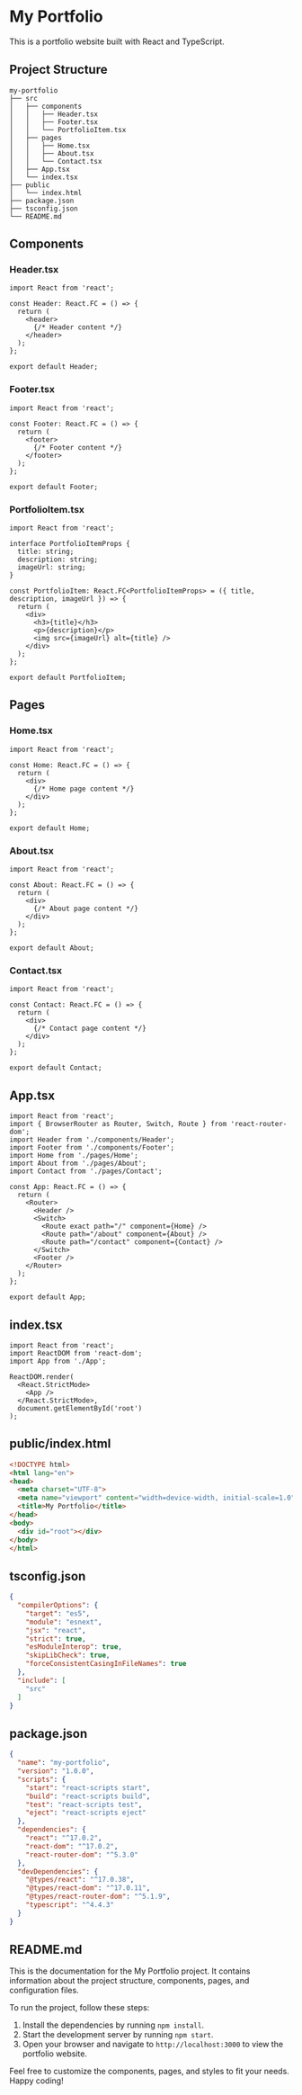 # My Portfolio

This is a portfolio website built with React and TypeScript.

## Project Structure

```
my-portfolio
├── src
│   ├── components
│   │   ├── Header.tsx
│   │   ├── Footer.tsx
│   │   └── PortfolioItem.tsx
│   ├── pages
│   │   ├── Home.tsx
│   │   ├── About.tsx
│   │   └── Contact.tsx
│   ├── App.tsx
│   └── index.tsx
├── public
│   └── index.html
├── package.json
├── tsconfig.json
└── README.md
```

## Components

### Header.tsx

```tsx
import React from 'react';

const Header: React.FC = () => {
  return (
    <header>
      {/* Header content */}
    </header>
  );
};

export default Header;
```

### Footer.tsx

```tsx
import React from 'react';

const Footer: React.FC = () => {
  return (
    <footer>
      {/* Footer content */}
    </footer>
  );
};

export default Footer;
```

### PortfolioItem.tsx

```tsx
import React from 'react';

interface PortfolioItemProps {
  title: string;
  description: string;
  imageUrl: string;
}

const PortfolioItem: React.FC<PortfolioItemProps> = ({ title, description, imageUrl }) => {
  return (
    <div>
      <h3>{title}</h3>
      <p>{description}</p>
      <img src={imageUrl} alt={title} />
    </div>
  );
};

export default PortfolioItem;
```

## Pages

### Home.tsx

```tsx
import React from 'react';

const Home: React.FC = () => {
  return (
    <div>
      {/* Home page content */}
    </div>
  );
};

export default Home;
```

### About.tsx

```tsx
import React from 'react';

const About: React.FC = () => {
  return (
    <div>
      {/* About page content */}
    </div>
  );
};

export default About;
```

### Contact.tsx

```tsx
import React from 'react';

const Contact: React.FC = () => {
  return (
    <div>
      {/* Contact page content */}
    </div>
  );
};

export default Contact;
```

## App.tsx

```tsx
import React from 'react';
import { BrowserRouter as Router, Switch, Route } from 'react-router-dom';
import Header from './components/Header';
import Footer from './components/Footer';
import Home from './pages/Home';
import About from './pages/About';
import Contact from './pages/Contact';

const App: React.FC = () => {
  return (
    <Router>
      <Header />
      <Switch>
        <Route exact path="/" component={Home} />
        <Route path="/about" component={About} />
        <Route path="/contact" component={Contact} />
      </Switch>
      <Footer />
    </Router>
  );
};

export default App;
```

## index.tsx

```tsx
import React from 'react';
import ReactDOM from 'react-dom';
import App from './App';

ReactDOM.render(
  <React.StrictMode>
    <App />
  </React.StrictMode>,
  document.getElementById('root')
);
```

## public/index.html

```html
<!DOCTYPE html>
<html lang="en">
<head>
  <meta charset="UTF-8">
  <meta name="viewport" content="width=device-width, initial-scale=1.0">
  <title>My Portfolio</title>
</head>
<body>
  <div id="root"></div>
</body>
</html>
```

## tsconfig.json

```json
{
  "compilerOptions": {
    "target": "es5",
    "module": "esnext",
    "jsx": "react",
    "strict": true,
    "esModuleInterop": true,
    "skipLibCheck": true,
    "forceConsistentCasingInFileNames": true
  },
  "include": [
    "src"
  ]
}
```

## package.json

```json
{
  "name": "my-portfolio",
  "version": "1.0.0",
  "scripts": {
    "start": "react-scripts start",
    "build": "react-scripts build",
    "test": "react-scripts test",
    "eject": "react-scripts eject"
  },
  "dependencies": {
    "react": "^17.0.2",
    "react-dom": "^17.0.2",
    "react-router-dom": "^5.3.0"
  },
  "devDependencies": {
    "@types/react": "^17.0.38",
    "@types/react-dom": "^17.0.11",
    "@types/react-router-dom": "^5.1.9",
    "typescript": "^4.4.3"
  }
}
```

## README.md

This is the documentation for the My Portfolio project. It contains information about the project structure, components, pages, and configuration files.

To run the project, follow these steps:

1. Install the dependencies by running `npm install`.
2. Start the development server by running `npm start`.
3. Open your browser and navigate to `http://localhost:3000` to view the portfolio website.

Feel free to customize the components, pages, and styles to fit your needs. Happy coding!